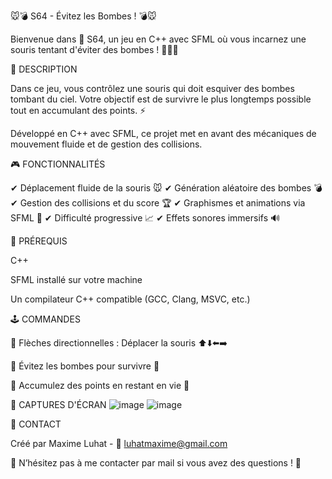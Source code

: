 🐭💣 S64 - Évitez les Bombes ! 💣🐭

Bienvenue dans 🚀 S64, un jeu en C++ avec SFML où vous incarnez une souris tentant d'éviter des bombes ! 🏃‍♂️💥

📝 DESCRIPTION

Dans ce jeu, vous contrôlez une souris qui doit esquiver des bombes tombant du ciel. Votre objectif est de survivre le plus longtemps possible tout en accumulant des points. ⚡

Développé en C++ avec SFML, ce projet met en avant des mécaniques de mouvement fluide et de gestion des collisions.

🎮 FONCTIONNALITÉS

✔ Déplacement fluide de la souris 🐭
✔ Génération aléatoire des bombes 💣
✔ Gestion des collisions et du score 🏆
✔ Graphismes et animations via SFML 🎨
✔ Difficulté progressive 📈
✔ Effets sonores immersifs 🔊


📌 PRÉREQUIS

C++

SFML installé sur votre machine

Un compilateur C++ compatible (GCC, Clang, MSVC, etc.)

🕹 COMMANDES

🔹 Flèches directionnelles : Déplacer la souris ⬆️⬇️⬅️➡️  

🔹 Évitez les bombes pour survivre 💨  

🔹 Accumulez des points en restant en vie 🎯

📸 CAPTURES D'ÉCRAN
![image](https://github.com/user-attachments/assets/7b5a96e7-a2c4-4b04-98f9-325a4242ac0d)
![image](https://github.com/user-attachments/assets/b8d15282-4697-4459-baa6-7fe53c8487ab)

📧 CONTACT

Créé par Maxime Luhat - 📩 luhatmaxime@gmail.com

📢 N’hésitez pas à me contacter par mail si vous avez des questions ! 🚀

